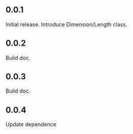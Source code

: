 ## 0.0.1

Initial release. Introduce Dimension/Length class.

## 0.0.2

Build doc. 

## 0.0.3

Build doc.

## 0.0.4

Update dependence
